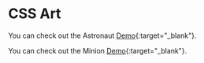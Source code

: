 # CSS Art

You can check out the Astronaut [Demo](https://praveenorugantitech.github.io/praveenorugantitech-css/16_Art/Demo/Astronaut.html){:target="_blank"}.

You can check out the Minion [Demo](https://praveenorugantitech.github.io/praveenorugantitech-css/16_Art/Demo/Minion.html){:target="_blank"}.






